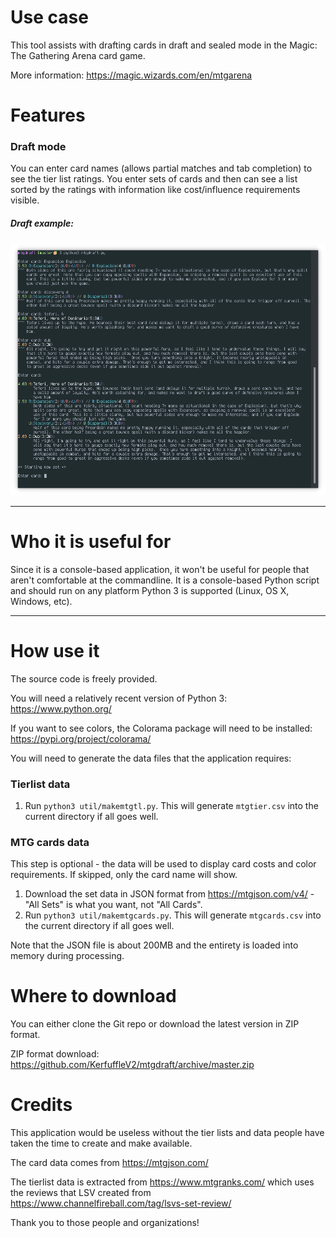 # Use case

This tool assists with drafting cards in draft and sealed mode in the Magic: The Gathering Arena card game.

More information: https://magic.wizards.com/en/mtgarena

# Features

### Draft mode

You can enter card names (allows partial matches and tab completion) to see the tier list ratings. You enter sets of cards and then can see a list sorted by the ratings with information like cost/influence requirements visible.

##### Draft example:

![Draft example](https://raw.githubusercontent.com/KerfuffleV2/mtgdraft/assets/images/example-draft.png)

***

# Who it is useful for

Since it is a console-based application, it won't be useful for people that aren't comfortable at the commandline. It is a console-based Python script and should run on any platform Python 3 is supported (Linux, OS X, Windows, etc).

***

# How use it

The source code is freely provided.

You will need a relatively recent version of Python 3: https://www.python.org/

If you want to see colors, the Colorama package will need to be installed: https://pypi.org/project/colorama/

You will need to generate the data files that the application requires:

### Tierlist data

1. Run `python3 util/makemtgtl.py`. This will generate `mtgtier.csv` into the current directory if all goes well.

### MTG cards data

This step is optional - the data will be used to display card costs and color requirements. If skipped, only the card name will show.

1. Download the set data in JSON format from https://mtgjson.com/v4/ - "All Sets" is what you want, not "All Cards".
2. Run `python3 util/makemtgcards.py`. This will generate `mtgcards.csv`  into the current directory if all goes well.

Note that the JSON file is about 200MB and the entirety is loaded into memory during processing.

# Where to download

You can either clone the Git repo or download the latest version in ZIP format.

ZIP format download: https://github.com/KerfuffleV2/mtgdraft/archive/master.zip

# Credits

This application would be useless without the tier lists and data people have taken the time to create and make available.

The card data comes from https://mtgjson.com/

The tierlist data is extracted from https://www.mtgranks.com/ which uses the reviews that LSV created from https://www.channelfireball.com/tag/lsvs-set-review/

Thank you to those people and organizations!
